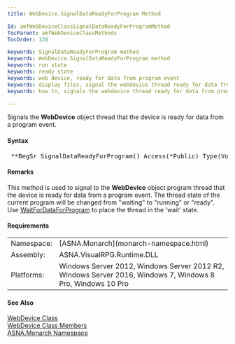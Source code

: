 ```yaml
---
title: WebDevice.SignalDataReadyForProgram Method

Id: amfWebDeviceClassSignalDataReadyForProgramMethod
TocParent: amfWebDeviceClassMethods
TocOrder: 120

keywords: SignalDataReadyForProgram method
keywords: WebDevice.SignalDataReadyForProgram method
keywords: run state
keywords: ready state
keywords: web device, ready for data from program event
keywords: display files, signal the webdevice thread ready for data from program event
keywords: how to, signals the webdevice thread ready for data from program event

---
```


Signals the **WebDevice** object thread that the device is ready for data from a program event.

#### Syntax
<pre class="prettyprint"> **BegSr SignalDataReadyForProgram() Access(*Public) Type(Void)**       </pre>  

#### Remarks
This method is used to signal to the **WebDevice** object program thread that the device is ready for data from a program event. The thread state of the current program will be changed from "waiting" to "running" or "ready". Use [ WaitForDataForProgram](web-device-class-wait-for-data-for-program-method.html) to place the thread in the 'wait' state.
<!-- -->

#### Requirements
<table class="dttable" cellspacing="0" cellpadding="4" width="60%">
           <colgroup>
            <col width="15%" style="font-weight:bold" />
            <col width="85%" />
          </colgroup>
          <tr>
            <td>Namespace:</td>
            <td>[ASNA.Monarch](monarch-namespace.html)</td>
          </tr>
          <tr>
            <td>Assembly:</td>
            <td>ASNA.VisualRPG.Runtime.DLL</td>
          </tr>
         <tr>
            <td>Platforms:</td>
            <td> Windows Server 2012, Windows Server 2012 R2, Windows Server 2016,  Windows 7, Windows 8 Pro, Windows 10 Pro</td>
         </tr>
</table>

#### See Also
[WebDevice Class](web-device-class.html) <br /> [ WebDevice Class Members](web-device-class-members.html) <br /> [ASNA.Monarch Namespace](monarch-namespace.html) 

